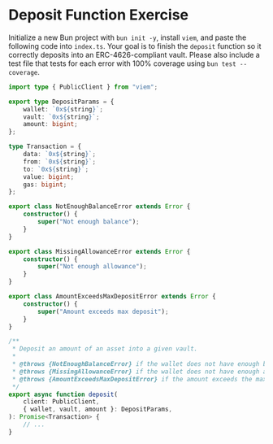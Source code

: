 # Deposit Function Exercise

Initialize a new Bun project with `bun init -y`, install `viem`, and paste the following code into `index.ts`. 
Your goal is to finish the `deposit` function so it correctly deposits into an ERC-4626-compliant vault.
Please also include a test file that tests for each error with 100% coverage using `bun test --coverage`.

```ts
import type { PublicClient } from "viem";

export type DepositParams = {
    wallet: `0x${string}`;
    vault: `0x${string}`;
    amount: bigint;
};

type Transaction = {
    data: `0x${string}`;
    from: `0x${string}`;
    to: `0x${string}`;
    value: bigint;
    gas: bigint;
};

export class NotEnoughBalanceError extends Error {
    constructor() {
        super("Not enough balance");
    }
}

export class MissingAllowanceError extends Error {
    constructor() {
        super("Not enough allowance");
    }
}

export class AmountExceedsMaxDepositError extends Error {
    constructor() {
        super("Amount exceeds max deposit");
    }
}

/**
 * Deposit an amount of an asset into a given vault.
 *
 * @throws {NotEnoughBalanceError} if the wallet does not have enough balance to deposit the amount
 * @throws {MissingAllowanceError} if the wallet does not have enough allowance to deposit the amount
 * @throws {AmountExceedsMaxDepositError} if the amount exceeds the max deposit
 */
export async function deposit(
    client: PublicClient,
    { wallet, vault, amount }: DepositParams,
): Promise<Transaction> {
    // ...
}
```
